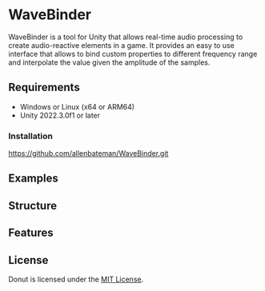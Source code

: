 # WaveBinder

WaveBinder is a tool for Unity that allows real-time audio processing to create audio-reactive elements in a game. It provides an easy to use interface that allows to bind custom properties to different frequency range and interpolate the value given the amplitude of the samples.

## Requirements

* Windows or Linux (x64 or ARM64)
* Unity 2022.3.0f1 or later
  
### Installation

https://github.com/allenbateman/WaveBinder.git

## Examples


## Structure

## Features

## License

Donut is licensed under the [MIT License](LICENSE.txt).
